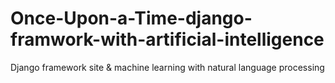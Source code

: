 # Once-Upon-a-Time-django-framwork-with-artificial-intelligence
Django framework site &amp;  machine learning with natural language processing
